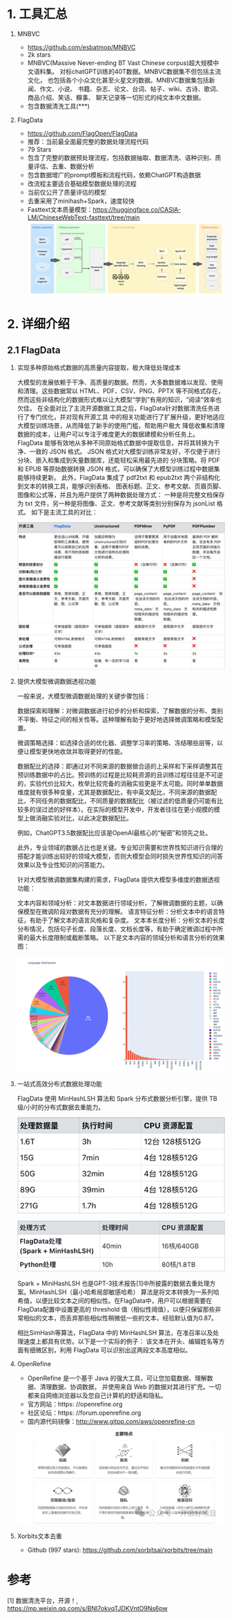 # 1. 工具汇总

1. MNBVC
   - https://github.com/esbatmop/MNBVC
   - 2k stars
   - MNBVC(Massive Never-ending BT Vast Chinese corpus)超大规模中文语料集。
     对标chatGPT训练的40T数据。MNBVC数据集不但包括主流文化，
     也包括各个小众文化甚至火星文的数据。MNBVC数据集包括新闻、作文、小说、
     书籍、杂志、论文、台词、帖子、wiki、古诗、歌词、商品介绍、笑话、糗事、
     聊天记录等一切形式的纯文本中文数据。
   - 包含数据清洗工具(***)

2. FlagData
   - https://github.com/FlagOpen/FlagData
   - 推荐：当前最全面最完整的数据处理流程代码
   - 79 Stars
   - 包含了完整的数据预处理流程，包括数据抽取、数据清洗、语种识别、质量评估、去重、数据分析
   - 包含数据增广的prompt模板和流程代码，依赖ChatGPT构造数据
   - 改流程主要适合基础模型数据处理的流程
   - 当前仅公开了质量评估的模型
   - 去重采用了minihash+Spark，速度较快
   - Fasttext文本质量模型：https://huggingface.co/CASIA-LM/ChineseWebText-fasttext/tree/main
   ![](.01_清洗工具_images/FlagData流程.png)

# 2. 详细介绍

## 2.1 FlagData

1. 实现多种原始格式数据的高质量内容提取，极大降低处理成本

    大模型的发展依赖于干净、高质量的数据。然而，大多数数据难以发现、使用和清理。这些数据常以 
    HTML、PDF、CSV、PNG、PPTX 等不同格式存在，然而这些非结构化的数据形式难以让大模型“学到”有用的知识，“阅读”效率也欠佳。
    在全面对比了主流开源数据工具之后，FlagData针对数据清洗任务进行了专门优化，并对现有开源工具
    中的相关功能进行了扩展升级，更好地适应大模型训练场景，从而降低了新手的使用门槛，帮助用户极大
    降低收集和清理数据的成本，让用户可以专注于难度更大的数据建模和分析任务上。
    FlagData 能够有效地从多种不同原始格式数据中提取信息，并将其转换为干净、一致的 JSON 格式。
    JSON 格式对大模型训练非常友好，不仅便于进行分块、嵌入和集成到矢量数据库，还能轻松采用最先进的
    分块策略。将 PDF 和 EPUB 等原始数据转换 JSON 格式，可以确保了大模型训练过程中数据集能够持续更新。
    此外，FlagData 集成了 pdf2txt 和 epub2txt 两个非结构化到文本的转换工具，能够识别表格、
    图表标题、正文、参考文献、页眉页脚、图像和公式等，并且为用户提供了两种数据处理方式：
    一种是将完整文档保存为 txt 文件，另一种是将图像、正文、参考文献等类别分别保存为 jsonList 格式。
    如下是主流工具的对比：

    ![](.01_清洗工具_images/各类问答工具对比.png)

2. 提供大模型微调数据透视功能

    一般来说，大模型微调数据处理的关键步骤包括：
    
    数据探索和理解：对微调数据进行初步的分析和探索，了解数据的分布、类别不平衡、特征之间的相关性等。这种理解有助于更好地选择微调策略和模型配置。
    
    微调策略选择：如选择合适的优化器、调整学习率的策略、冻结哪些层等，以便让模型更快地收敛并取得更好的性能。
    
    数据配比的选择：即通过对不同来源的数据做合适的上采样和下采样调整其在预训练数据中的占比。预训练的过程是比较耗资源的且训练过程往往是不可逆的，实验代价比较大，枚举比较完备的消融实验更是不太可能。同时单单数据维度就有很多种变量，尤其是数据配比，有中英文配比，不同来源的数据配比，不同任务的数据配比，不同质量的数据配比（被过滤的低质量仍可能有比较多的误过滤的好样本）。在实际的模型开发中，开发者往往在更小规模的模型上做消融实验对比，以此决定数据配比。
    
    例如，ChatGPT3.5数据配比应该是OpenAI最核心的“秘密”和领先之处。
    
    此外，专业领域的数据占比也是关键。专业知识需要和世界性知识进行合理的搭配才能训练出较好的领域大模型，否则大模型会同时损失世界性知识的问答效果以及专业性知识的问答能力。
    
    针对大模型微调数据集构建的需求，FlagData 提供大模型多维度的数据透视功能：
    
    文本内容和领域分析：对文本数据进行领域分析，了解微调数据的主题，以确保模型在微调阶段对数据有充分的理解。
    语言特征分析：分析文本中的语言特征，有助于了解文本的语言风格和复杂度。
    文本本长度分析：分析文本的长度分布情况，包括句子长度、段落长度、文档长度等，有助于确定微调过程中所需的最大长度限制或截断策略。
    以下是文本内容的领域分析和语言分析的效果图：

    ![](.01_清洗工具_images/数据透视.png)

3. 一站式高效分布式数据处理功能

    FlagData 使用 MinHashLSH 算法和 Spark 分布式数据分析引擎，提供 TB级/小时的分布式数据去重能力。
    
    ![](.01_清洗工具_images/FlagData数据去重.png)

    ![](.01_清洗工具_images/数据去重和python对比.png)

    Spark + MiniHashLSH 也是GPT-3技术报告[1]中所披露的数据去重处理方案。MinHashLSH（最小哈希局部敏感哈希）
    算法是将文本转换为一系列哈希值，以便比较文本之间的相似性。在FlagData中，用户可以根据需要在FlagData配置中设置更高的 
    threshold 值（相似性阈值），以便只保留那些非常相似的文本，而丢弃那些相似性稍微低一些的文本，经验默认值为0.87。

    相比SimHash等算法，FlagData 中的 MinHashLSH 算法，在准召率以及处理速度上都具有优势。以下是一个实际的例子：
    该文本在开头、编辑姓名等方面有细微区别，利用 FlagData 可以识别出这两段文本高度相似。

4. OpenRefine
    
   - OpenRefine 是一个基于 Java 的强大工具，可让您加载数据、理解数据、清理数据、协调数据，
     并使用来自 Web 的数据对其进行扩充。一切都来自网络浏览器以及您自己计算机的舒适和隐私。
   - 官方网站：https: //openrefine.org
   - 社区论坛：https: //forum.openrefine.org
   - 国内源代码镜像：http://www.gitpp.com/aws/openrefine-cn
   
   ![](.01_清洗工具_images/主要特点.png)

5. Xorbits文本去重
    - Github (997 stars): https://github.com/xorbitsai/xorbits/tree/main

# 参考

[1] 数据清洗平台，开源！, https://mp.weixin.qq.com/s/BNI7okvqTJDKVntO9Ns6pw
